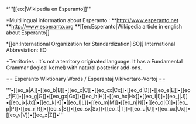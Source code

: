 *'''[[eo:|Wikipedia en Esperanto]]'''

*Multilingual information about Esperanto : 
**http://www.esperanto.net
**http://www.esperanto.org
**[[en:Esperanto|Wikipedia article in english about Esperanto]]

*[[en:International Organization for Standardization|ISO]] International Abbreviation:  EO

*Territories : it´s not a territory originated language. It has a Fundamental  Grammar (logical kernel) with natural posterior add-ons.

== Esperanto Wiktionary Words / Esperantaj Vikivortaro-Vortoj ==

'''•[[eo_a|A]]•[[eo_b|B]]•[[eo_c|C]]•[[eo_cx|Cx]]•[[eo_d|D]]•[[eo_e|E]]•[[eo_f|F]]•[[eo_g|G]]•[[eo_gx|Gx]]•[[eo_h|H]]•[[eo_hx|Hx]]•[[eo_i|I]]•[[eo_j|J]]•[[eo_jx|Jx]]•[[eo_k|K]]•[[eo_l|L]]•[[eo_m|M]]•[[eo_n|N]]•[[eo_o|O]]•[[eo_p|P]]•[[eo_r|R]]•[[eo_s|S]]•[[eo_sx|Sx]]•[[eo_t|T]]•[[eo_u|U]]•[[eo_ux|Ux]]•[[eo_v|V]]•[[eo_z|Z]]•'''